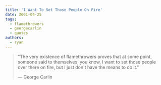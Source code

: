```yaml
---
title: 'I Want To Set Those People On Fire'
date: 2001-04-25
tags:
  - flamethrowers
  - georgecarlin
  - quotes
authors:
  - ryan
---
```


> "The very existence of flamethrowers proves that at some point, someone said to themselves, you know, I want to set those people over there on fire, but I just don't have the means to do it."
>
> — George Carlin
